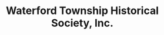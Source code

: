 ---
layout: repo
title: "Waterford Township Historical Society, Inc."
id: 12347
permalink: repos/12347/
---
